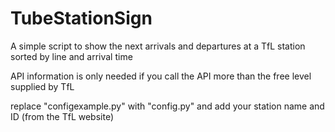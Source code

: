 # TubeStationSign

A simple script to show the next arrivals and departures at a TfL station sorted by line and arrival time

API information is only needed if you call the API more than the free level supplied by TfL

replace "configexample.py" with "config.py" and add your station name and ID (from the TfL website)
